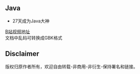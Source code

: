 ## Java
 * 27天成为Java大神  

[B站视频地址](https://www.bilibili.com/video/BV1Jt411w7fR?p=1)  
文档中乱码可转换成GBK格式
 
## Disclaimer
  版权归原作者所有，欢迎自由转载-非商用-非衍生-保持署名和链接。
